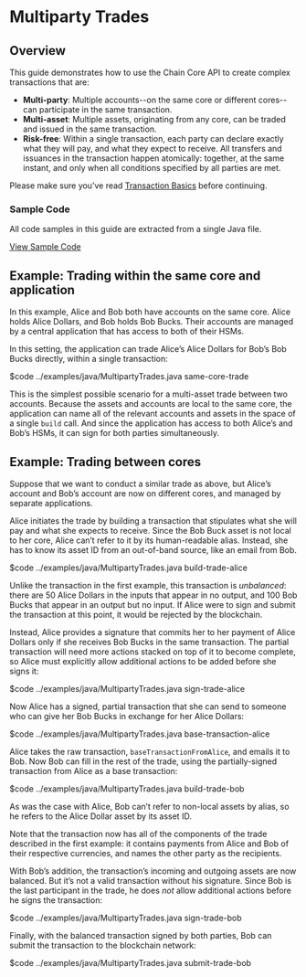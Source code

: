 # Multiparty Trades

## Overview

 This guide demonstrates how to use the Chain Core API to create complex transactions that are:

- **Multi-party**: Multiple accounts--on the same core or different cores--can participate in the same transaction.
- **Multi-asset**: Multiple assets, originating from any core, can be traded and issued in the same transaction.
- **Risk-free**: Within a single transaction, each party can declare exactly what they will pay, and what they expect to receive. All transfers and issuances in the transaction happen atomically: together, at the same instant, and only when all conditions specified by all parties are met.

Please make sure you’ve read [Transaction Basics](../build-applications/transaction-basics.md) before continuing.

### Sample Code

All code samples in this guide are extracted from a single Java file.

<a href="../examples/java/MultipartyTrades.java" class="downloadBtn btn success" target="\_blank">View Sample Code</a>

## Example: Trading within the same core and application

In this example, Alice and Bob both have accounts on the same core. Alice holds Alice Dollars, and Bob holds Bob Bucks. Their accounts are managed by a central application that has access to both of their HSMs.

In this setting, the application can trade Alice’s Alice Dollars for Bob’s Bob Bucks directly, within a single transaction:

$code ../examples/java/MultipartyTrades.java same-core-trade

This is the simplest possible scenario for a multi-asset trade between two accounts. Because the assets and accounts are local to the same core, the application can name all of the relevant accounts and assets in the space of a single `build` call. And since the application has access to both Alice’s and Bob’s HSMs, it can sign for both parties simultaneously.

## Example: Trading between cores

Suppose that we want to conduct a similar trade as above, but Alice’s account and Bob’s account are now on different cores, and managed by separate applications.

Alice initiates the trade by building a transaction that stipulates what she will pay and what she expects to receive. Since the Bob Buck asset is not local to her core, Alice can’t refer to it by its human-readable alias. Instead, she has to know its asset ID from an out-of-band source, like an email from Bob.

$code ../examples/java/MultipartyTrades.java build-trade-alice

Unlike the transaction in the first example, this transaction is _unbalanced_: there are 50 Alice Dollars in the inputs that appear in no output, and 100 Bob Bucks that appear in an output but no input. If Alice were to sign and submit the transaction at this point, it would be rejected by the blockchain.

Instead, Alice provides a signature that commits her to her payment of Alice Dollars only if she receives Bob Bucks in the same transaction. The partial transaction will need more actions stacked on top of it to become complete, so Alice must explicitly allow additional actions to be added before she signs it:

$code ../examples/java/MultipartyTrades.java sign-trade-alice

Now Alice has a signed, partial transaction that she can send to someone who can give her Bob Bucks in exchange for her Alice Dollars:

$code ../examples/java/MultipartyTrades.java base-transaction-alice

Alice takes the raw transaction, `baseTransactionFromAlice`, and emails it to Bob. Now Bob can fill in the rest of the trade, using the partially-signed transaction from Alice as a base transaction:

$code ../examples/java/MultipartyTrades.java build-trade-bob

As was the case with Alice, Bob can’t refer to non-local assets by alias, so he refers to the Alice Dollar asset by its asset ID.

Note that the transaction now has all of the components of the trade described in the first example: it contains payments from Alice and Bob of their respective currencies, and names the other party as the recipients.

With Bob’s addition, the transaction’s incoming and outgoing assets are now balanced. But it’s not a valid transaction without his signature. Since Bob is the last participant in the trade, he does _not_ allow additional actions before he signs the transaction:

$code ../examples/java/MultipartyTrades.java sign-trade-bob

Finally, with the balanced transaction signed by both parties, Bob can submit the transaction to the blockchain network:

$code ../examples/java/MultipartyTrades.java submit-trade-bob
